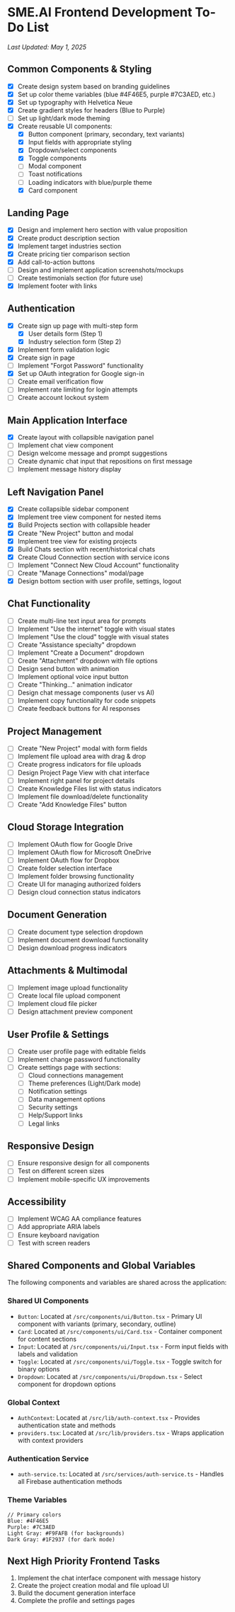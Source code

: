 # SME.AI Frontend Development To-Do List
*Last Updated: May 1, 2025*

## Common Components & Styling

- [x] Create design system based on branding guidelines
- [x] Set up color theme variables (blue #4F46E5, purple #7C3AED, etc.)
- [x] Set up typography with Helvetica Neue
- [x] Create gradient styles for headers (Blue to Purple)
- [ ] Set up light/dark mode theming
- [x] Create reusable UI components:
  - [x] Button component (primary, secondary, text variants)
  - [x] Input fields with appropriate styling
  - [x] Dropdown/select components
  - [x] Toggle components
  - [ ] Modal component
  - [ ] Toast notifications
  - [ ] Loading indicators with blue/purple theme
  - [x] Card component

## Landing Page

- [x] Design and implement hero section with value proposition
- [x] Create product description section
- [x] Implement target industries section
- [x] Create pricing tier comparison section
- [x] Add call-to-action buttons
- [ ] Design and implement application screenshots/mockups
- [ ] Create testimonials section (for future use)
- [x] Implement footer with links

## Authentication

- [x] Create sign up page with multi-step form
  - [x] User details form (Step 1)
  - [x] Industry selection form (Step 2)
- [x] Implement form validation logic
- [x] Create sign in page
- [ ] Implement "Forgot Password" functionality
- [x] Set up OAuth integration for Google sign-in
- [ ] Create email verification flow
- [ ] Implement rate limiting for login attempts
- [ ] Create account lockout system

## Main Application Interface

- [x] Create layout with collapsible navigation panel
- [ ] Implement chat view component
- [ ] Design welcome message and prompt suggestions
- [ ] Create dynamic chat input that repositions on first message
- [ ] Implement message history display

## Left Navigation Panel

- [x] Create collapsible sidebar component
- [x] Implement tree view component for nested items
- [x] Build Projects section with collapsible header
- [x] Create "New Project" button and modal
- [x] Implement tree view for existing projects
- [x] Build Chats section with recent/historical chats
- [x] Create Cloud Connection section with service icons
- [ ] Implement "Connect New Cloud Account" functionality
- [ ] Create "Manage Connections" modal/page
- [x] Design bottom section with user profile, settings, logout

## Chat Functionality

- [ ] Create multi-line text input area for prompts
- [ ] Implement "Use the internet" toggle with visual states
- [ ] Implement "Use the cloud" toggle with visual states
- [ ] Create "Assistance specialty" dropdown
- [ ] Implement "Create a Document" dropdown
- [ ] Create "Attachment" dropdown with file options
- [ ] Design send button with animation
- [ ] Implement optional voice input button
- [ ] Create "Thinking..." animation indicator
- [ ] Design chat message components (user vs AI)
- [ ] Implement copy functionality for code snippets
- [ ] Create feedback buttons for AI responses

## Project Management

- [ ] Create "New Project" modal with form fields
- [ ] Implement file upload area with drag & drop
- [ ] Create progress indicators for file uploads
- [ ] Design Project Page View with chat interface
- [ ] Implement right panel for project details
- [ ] Create Knowledge Files list with status indicators
- [ ] Implement file download/delete functionality
- [ ] Create "Add Knowledge Files" button

## Cloud Storage Integration

- [ ] Implement OAuth flow for Google Drive
- [ ] Implement OAuth flow for Microsoft OneDrive
- [ ] Implement OAuth flow for Dropbox
- [ ] Create folder selection interface
- [ ] Implement folder browsing functionality
- [ ] Create UI for managing authorized folders
- [ ] Design cloud connection status indicators

## Document Generation

- [ ] Create document type selection dropdown
- [ ] Implement document download functionality
- [ ] Design download progress indicators

## Attachments & Multimodal

- [ ] Implement image upload functionality
- [ ] Create local file upload component
- [ ] Implement cloud file picker
- [ ] Design attachment preview component

## User Profile & Settings

- [ ] Create user profile page with editable fields
- [ ] Implement change password functionality
- [ ] Create settings page with sections:
  - [ ] Cloud connections management
  - [ ] Theme preferences (Light/Dark mode)
  - [ ] Notification settings
  - [ ] Data management options
  - [ ] Security settings
  - [ ] Help/Support links
  - [ ] Legal links

## Responsive Design

- [ ] Ensure responsive design for all components
- [ ] Test on different screen sizes
- [ ] Implement mobile-specific UX improvements

## Accessibility

- [ ] Implement WCAG AA compliance features
- [ ] Add appropriate ARIA labels
- [ ] Ensure keyboard navigation
- [ ] Test with screen readers

## Shared Components and Global Variables

The following components and variables are shared across the application:

### Shared UI Components
- `Button`: Located at `/src/components/ui/Button.tsx` - Primary UI component with variants (primary, secondary, outline)
- `Card`: Located at `/src/components/ui/Card.tsx` - Container component for content sections
- `Input`: Located at `/src/components/ui/Input.tsx` - Form input fields with labels and validation
- `Toggle`: Located at `/src/components/ui/Toggle.tsx` - Toggle switch for binary options
- `Dropdown`: Located at `/src/components/ui/Dropdown.tsx` - Select component for dropdown options

### Global Context
- `AuthContext`: Located at `/src/lib/auth-context.tsx` - Provides authentication state and methods
- `providers.tsx`: Located at `/src/lib/providers.tsx` - Wraps application with context providers

### Authentication Service
- `auth-service.ts`: Located at `/src/services/auth-service.ts` - Handles all Firebase authentication methods

### Theme Variables
```
// Primary colors
Blue: #4F46E5
Purple: #7C3AED
Light Gray: #F9FAFB (for backgrounds)
Dark Gray: #1F2937 (for dark mode)
```

## Next High Priority Frontend Tasks
1. Implement the chat interface component with message history
2. Create the project creation modal and file upload UI
3. Build the document generation interface
4. Complete the profile and settings pages